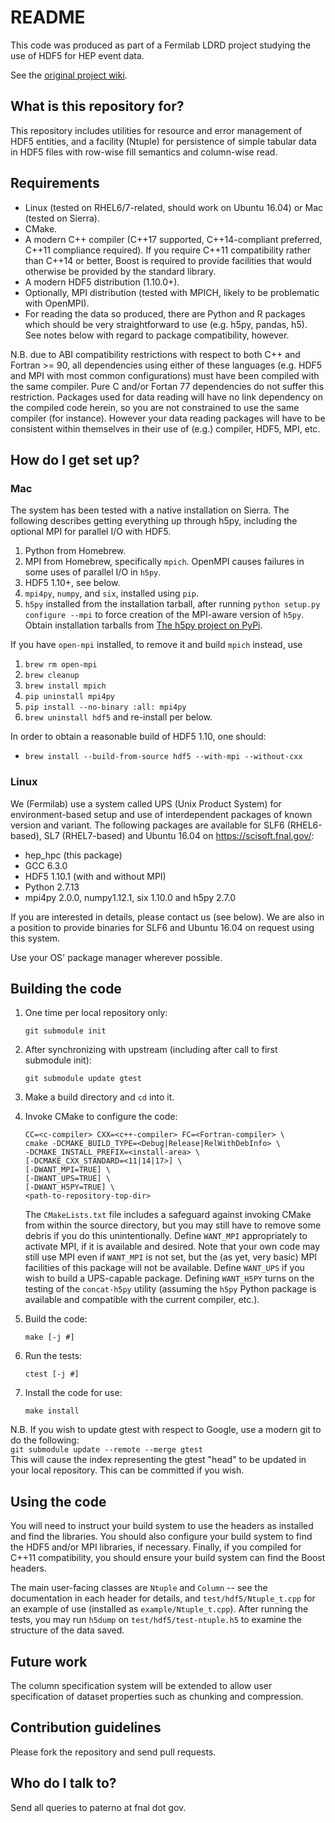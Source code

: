 # README #

This code was produced as part of a Fermilab LDRD project studying the
use of HDF5 for HEP event data.

See the
[original project wiki](https://bitbucket.org/mpaterno/hdffilestructurestudy/wiki).

## What is this repository for? ##

This repository includes utilities for resource and error management of
HDF5 entities, and a facility (Ntuple) for persistence of simple tabular
data in HDF5 files with row-wise fill semantics and column-wise read.

## Requirements ##

* Linux (tested on RHEL6/7-related, should work on Ubuntu 16.04) or Mac
  (tested on Sierra).
* CMake.
* A modern C++ compiler (C++17 supported, C++14-compliant preferred,
  C++11 compliance required). If you require C++11 compatibility rather
  than C++14 or better, Boost is required to provide facilities that
  would otherwise be provided by the standard library.
* A modern HDF5 distribution (1.10.0+).
* Optionally, MPI distribution (tested with MPICH, likely to be
  problematic with OpenMPI).
* For reading the data so produced, there are Python and R packages
  which should be very straightforward to use (e.g. h5py, pandas,
  h5). See notes below with regard to package compatibility, however.

N.B. due to ABI compatibility restrictions with respect to both C++ and
Fortran >= 90, all dependencies using either of these languages
(e.g. HDF5 and MPI with most common configurations) must have been
compiled with the same compiler. Pure C and/or Fortan 77 dependencies do
not suffer this restriction. Packages used for data reading will have no
link dependency on the compiled code herein, so you are not constrained
to use the same compiler (for instance). However your data reading
packages will have to be consistent within themselves in their use of
(e.g.) compiler, HDF5, MPI, etc.

## How do I get set up? ##

### Mac ###

The system has been tested with a native installation on Sierra. The
following describes getting everything up through h5py, including the
optional MPI for parallel I/O with HDF5.

1. Python from Homebrew.
2. MPI from Homebrew, specifically `mpich`. OpenMPI causes failures in
   some uses of parallel I/O in `h5py`.
3. HDF5 1.10+, see below.
4. `mpi4py`, `numpy`, and `six`, installed using `pip`. 
5. `h5py` installed from the installation tarball, after running `python
   setup.py configure --mpi` to force creation of the MPI-aware version
   of `h5py`. Obtain installation tarballs from
   [The h5py project on PyPi](https://pypi.python.org/pypi/h5py).

If you have `open-mpi` installed, to remove it and build `mpich`
instead, use

1. `brew rm open-mpi`
2. `brew cleanup`
3. `brew install mpich`
4. `pip uninstall mpi4py`
5. `pip install --no-binary :all: mpi4py`
6. `brew uninstall hdf5` and re-install per below.

In order to obtain a reasonable build of HDF5 1.10, one should:

* `brew install --build-from-source hdf5 --with-mpi --without-cxx`

### Linux ###

We (Fermilab) use a system called UPS (Unix Product System) for
environment-based setup and use of interdependent packages of known
version and variant. The following packages are available for SLF6
(RHEL6-based), SL7 (RHEL7-based) and Ubuntu 16.04 on
https://scisoft.fnal.gov/:

* hep_hpc (this package)
* GCC 6.3.0
* HDF5 1.10.1 (with and without MPI)
* Python 2.7.13
* mpi4py 2.0.0, numpy1.12.1, six 1.10.0 and h5py 2.7.0

If you are interested in details, please contact us (see below). We are
also in a position to provide binaries for SLF6 and Ubuntu 16.04 on
request using this system.

Use your OS' package manager wherever possible.

## Building the code ##

1. One time per local repository only:  
    ```
    git submodule init
    ```
1. After synchronizing with upstream (including after call to first submodule init):  
    ```
    git submodule update gtest
    ```
1. Make a build directory and `cd` into it.
1. Invoke CMake to configure the code:  
    ```
    CC=<c-compiler> CXX=<c++-compiler> FC=<Fortran-compiler> \
    cmake -DCMAKE_BUILD_TYPE=<Debug|Release|RelWithDebInfo> \
    -DCMAKE_INSTALL_PREFIX=<install-area> \
    [-DCMAKE_CXX_STANDARD=<11|14|17>] \
    [-DWANT_MPI=TRUE] \
    [-DWANT_UPS=TRUE] \
    [-DWANT_H5PY=TRUE] \
    <path-to-repository-top-dir>
    ```  
    The `CMakeLists.txt` file includes a safeguard against invoking
    CMake from within the source directory, but you may still have to
    remove some debris if you do this unintentionally.  Define
    `WANT_MPI` appropriately to activate MPI, if it is available and
    desired. Note that your own code may still use MPI even if
    `WANT_MPI` is not set, but the (as yet, very basic) MPI facilities
    of this package will not be available. Define `WANT_UPS` if you wish
    to build a UPS-capable package. Defining `WANT_H5PY` turns on the
    testing of the `concat-h5py` utility (assuming the `h5py` Python
    package is available and compatible with the current compiler,
    etc.).
    
1. Build the code:   
    ```
    make [-j #]
    ```
1. Run the tests:   
    ```
    ctest [-j #]
    ```
1. Install the code for use:   
    ```
    make install
    ```

N.B. If you wish to update gtest with respect to Google, use a modern git to do the following:  
    ```
    git submodule update --remote --merge gtest
    ```  
    This will cause the index representing the gtest "head" to be
    updated in your local repository. This can be committed if you wish.

## Using the code ##

You will need to instruct your build system to use the headers as
installed and find the libraries. You should also configure your build
system to find the HDF5 and/or MPI libraries, if necessary. Finally, if
you compiled for C++11 compatibility, you should ensure your build
system can find the Boost headers.

The main user-facing classes are `Ntuple` and `Column` -- see the
documentation in each header for details, and `test/hdf5/Ntuple_t.cpp`
for an example of use (installed as `example/Ntuple_t.cpp`). After
running the tests, you may run `h5dump` on `test/hdf5/test-ntuple.h5` to
examine the structure of the data saved.

## Future work ##

The column specification system will be extended to allow user
specification of dataset properties such as chunking and compression.

## Contribution guidelines ##

Please fork the repository and send pull requests.

## Who do I talk to? ##

Send all queries to paterno at fnal dot gov.
